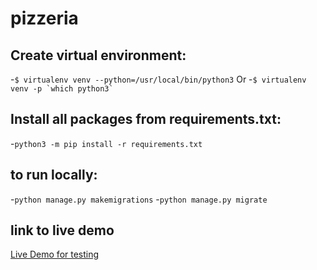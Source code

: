 # pizzeria

## Create virtual environment:

-`$ virtualenv venv --python=/usr/local/bin/python3`
Or
-``$ virtualenv venv -p `which python3` ``

## Install all packages from requirements.txt:

-`python3 -m pip install -r requirements.txt` 

## to run locally:
-`python manage.py makemigrations`
-`python manage.py migrate`


## link to live demo
[Live Demo for testing](http://robertbender.pythonanywhere.com/)
